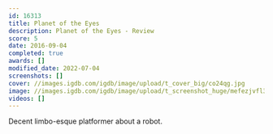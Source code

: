 ```yaml
---
id: 16313
title: Planet of the Eyes
description: Planet of the Eyes - Review
score: 5
date: 2016-09-04
completed: true
awards: []
modified_date: 2022-07-04
screenshots: []
cover: //images.igdb.com/igdb/image/upload/t_cover_big/co24qg.jpg
image: //images.igdb.com/igdb/image/upload/t_screenshot_huge/mefezjvfl3spr8wvow1y.jpg
videos: []
---
```

Decent limbo-esque platformer about a robot.